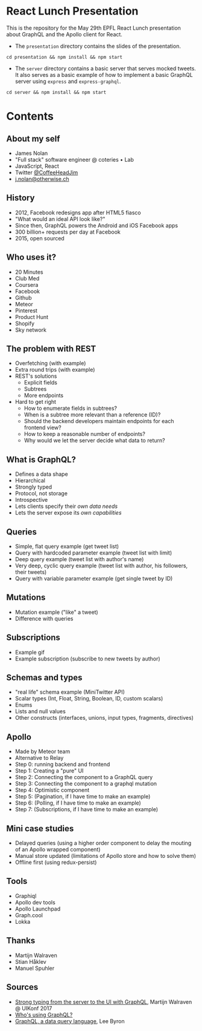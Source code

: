 # React Lunch Presentation

This is the repository for the May 29th EPFL React Lunch presentation about GraphQL and the Apollo client for React.

- The `presentation` directory contains the slides of the presentation.

`cd presentation && npm install && npm start`

- The `server` directory contains a basic server that serves mocked tweets. It also serves as a basic example of how to implement a basic GraphQL server using `express` and `express-graphql`.

`cd server && npm install && npm start`

# Contents

## About my self

- James Nolan
- "Full stack" software engineer @ coteries • Lab
- JavaScript, React
- Twitter <a href="https://twitter.com/CoffeeHeadJim">@CoffeeHeadJim</a>
- j.nolan@otherwise.ch


## History

- 2012, Facebook redesigns app after HTML5 fiasco
- "What would an ideal API look like?"
- Since then, GraphQL powers the Android and iOS Facebook apps
- 300 billion+ requests per day at Facebook
- 2015, open sourced


## Who uses it?

- 20 Minutes
- Club Med
- Coursera
- Facebook
- Github
- Meteor
- Pinterest
- Product Hunt
- Shopify
- Sky network


## The problem with REST

- Overfetching (with example)
- Extra round trips (with example)
- REST's solutions
  - Explicit fields
  - Subtrees
  - More endpoints
- Hard to get right
  - How to enumerate fields in subtrees?
  - When is a subtree more relevant than a reference (ID)?
  - Should the backend developers maintain endpoints for each frontend view?
  - How to keep a reasonable number of endpoints?
  - Why would we let the server decide what data to return?


## What is GraphQL?

- Defines a data shape
- Hierarchical
- Strongly typed
- Protocol, not storage
- Introspective
- Lets clients specify their *own data needs*
- Lets the server expose its *own capabilities*


## Queries

- Simple, flat query example (get tweet list)
- Query with hardcoded parameter example (tweet list with limit)
- Deep query example (tweet list with author's name)
- Very deep, cyclic query example (tweet list with author, his followers, their tweets)
- Query with variable parameter example (get single tweet by ID)


## Mutations

- Mutation example ("like" a tweet)
- Difference with queries


## Subscriptions

- Example gif
- Example subscription (subscribe to new tweets by author)


## Schemas and types

- "real life" schema example (MiniTwitter API)
- Scalar types (Int, Float, String, Boolean, ID, custom scalars)
- Enums
- Lists and null values
- Other constructs (interfaces, unions, input types, fragments, directives)


## Apollo

- Made by Meteor team
- Alternative to Relay
- Step 0: running backend and frontend
- Step 1: Creating a "pure" UI
- Step 2: Connecting the <Tweet /> component to a GraphQL query
- Step 3: Connecting the <Like /> component to a graphql mutation
- Step 4: Optimistic <Like /> component
- Step 5: (Pagination, if I have time to make an example)
- Step 6: (Polling, if I have time to make an example)
- Step 7: (Subscriptions, if I have time to make an example)


## Mini case studies

- Delayed queries (using a higher order component to delay the mouting of an Apollo wrapped component)
- Manual store updated (limitations of Apollo store and how to solve them)
- Offline first (using redux-persist)


## Tools

- Graphiql
- Apollo dev tools
- Apollo Launchpad
- Graph.cool
- Lokka


## Thanks

- Martijn Walraven
- Stian Håklev
- Manuel Spuhler


## Sources
- [Strong typing from the server to the UI with GraphQL](https://www.youtube.com/watch?v=MGHwJ-dH2Os), Martijn Walraven @ UIKonf 2017
- [Who's using GraphQL?](http://graphql.org/users/)
- [GraphQL, a data query language](https://code.facebook.com/posts/1691455094417024/graphql-a-data-query-language/), Lee Byron
